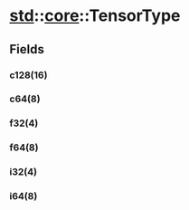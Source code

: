 # [std](/libs/std/)::[core](/libs/std/core/)::TensorType

## Fields

### c128(16)

### c64(8)

### f32(4)

### f64(8)

### i32(4)

### i64(8)

